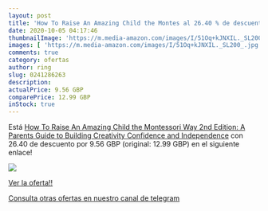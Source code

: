 ```yaml
---
layout: post
title: 'How To Raise An Amazing Child the Montes al 26.40 % de descuento'
date: 2020-10-05 04:17:46
thumbnailImage: 'https://m.media-amazon.com/images/I/51Oq+kJNXIL._SL200_.jpg'
images: [ 'https://m.media-amazon.com/images/I/51Oq+kJNXIL._SL200_.jpg' ]
comments: true
category: ofertas
author: ring
slug: 0241286263
description:
actualPrice: 9.56 GBP
comparePrice: 12.99 GBP
inStock: true
---
```


Está [How To Raise An Amazing Child the Montessori Way  2nd Edition: A Parents  Guide to Building Creativity  Confidence  and Independence](https://www.amazon.co.uk/dp/0241286263/?tag=redken01-21) con 26.40 de descuento por 9.56 GBP (original: 12.99 GBP) en el siguiente enlace!

[![](https://m.media-amazon.com/images/I/51Oq+kJNXIL._SL200_.jpg)](https://www.amazon.co.uk/dp/0241286263/?tag=redken01-21)

[Ver la oferta!!](https://www.amazon.co.uk/dp/0241286263/?tag=redken01-21)

[Consulta otras ofertas en nuestro canal de telegram](https://t.me/s/ofertas25)
